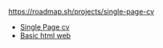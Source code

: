 https://roadmap.sh/projects/single-page-cv

<ul>
  <li><a href="https://github.com/Lordwalker11/roadmap.sh-solution/blob/main/Single%20page%20cv">Single Page cv</a> </li>
  <li><a href="https://github.com/Lordwalker11/roadmap.sh-solution/tree/main/basic%20html%20website">Basic html web</a></li>
</ul>
